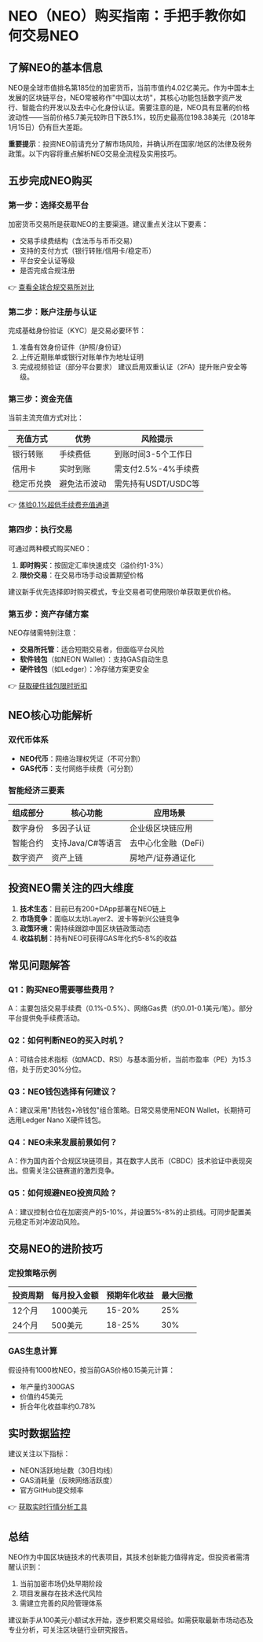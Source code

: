 # NEO（NEO）购买指南：手把手教你如何交易NEO

## 了解NEO的基本信息
NEO是全球市值排名第185位的加密货币，当前市值约4.02亿美元。作为中国本土发展的区块链平台，NEO常被称作"中国以太坊"，其核心功能包括数字资产发行、智能合约开发以及去中心化身份认证。需要注意的是，NEO具有显著的价格波动性——当前价格5.7美元较昨日下跌5.1%，较历史最高位198.38美元（2018年1月15日）仍有巨大差距。

**重要提示**：投资NEO前请充分了解市场风险，并确认所在国家/地区的法律及税务政策。以下内容将重点解析NEO交易全流程及实用技巧。

## 五步完成NEO购买

### 第一步：选择交易平台
加密货币交易所是获取NEO的主要渠道。建议重点关注以下要素：
- 交易手续费结构（含法币与币币交易）
- 支持的支付方式（银行转账/信用卡/稳定币）
- 平台安全认证等级
- 是否完成合规注册

👉 [查看全球合规交易所对比](https://bit.ly/okx_welcome)

### 第二步：账户注册与认证
完成基础身份验证（KYC）是交易必要环节：
1. 准备有效身份证件（护照/身份证）
2. 上传近期账单或银行对账单作为地址证明
3. 完成视频验证（部分平台要求）
建议启用双重认证（2FA）提升账户安全等级。

### 第三步：资金充值
当前主流充值方式对比：

| 充值方式 | 优势 | 风险提示 |
|---------|------|---------|
| 银行转账 | 手续费低 | 到账时间3-5个工作日 |
| 信用卡 | 实时到账 | 需支付2.5%-4%手续费 |
| 稳定币兑换 | 避免法币波动 | 需先持有USDT/USDC等 |

👉 [体验0.1%超低手续费充值通道](https://bit.ly/okx_welcome)

### 第四步：执行交易
可通过两种模式购买NEO：
1. **即时购买**：按固定汇率快速成交（溢价约1-3%）
2. **限价交易**：在交易市场手动设置期望价格

建议新手优先选择即时购买模式，专业交易者可使用限价单获取更优价格。

### 第五步：资产存储方案
NEO存储需特别注意：
- **交易所托管**：适合短期交易者，但面临平台风险
- **软件钱包**（如NEON Wallet）：支持GAS自动生息
- **硬件钱包**（如Ledger）：冷存储方案更安全

👉 [获取硬件钱包限时折扣](https://bit.ly/okx_welcome)

## NEO核心功能解析
### 双代币体系
- **NEO代币**：网络治理权凭证（不可分割）
- **GAS代币**：支付网络手续费（可分割）

### 智能经济三要素
| 组成部分 | 核心功能 | 应用场景 |
|---------|---------|---------|
| 数字身份 | 多因子认证 | 企业级区块链应用 |
| 智能合约 | 支持Java/C#等语言 | 去中心化金融（DeFi） |
| 数字资产 | 资产上链 | 房地产/证券通证化 |

## 投资NEO需关注的四大维度
1. **技术生态**：目前已有200+DApp部署在NEO链上
2. **市场竞争**：面临以太坊Layer2、波卡等新兴公链竞争
3. **政策环境**：需持续跟踪中国区块链政策动态
4. **收益机制**：持有NEO可获得GAS年化约5-8%的收益

## 常见问题解答

### Q1：购买NEO需要哪些费用？
A：主要包括交易手续费（0.1%-0.5%）、网络Gas费（约0.01-0.1美元/笔）。部分平台提供免手续费活动。

### Q2：如何判断NEO的买入时机？
A：可结合技术指标（如MACD、RSI）与基本面分析，当前市盈率（PE）为15.3倍，处于历史30%分位。

### Q3：NEO钱包选择有何建议？
A：建议采用"热钱包+冷钱包"组合策略。日常交易使用NEON Wallet，长期持可选用Ledger Nano X硬件钱包。

### Q4：NEO未来发展前景如何？
A：作为国内首个合规区块链项目，其在数字人民币（CBDC）技术验证中表现突出。但需关注公链赛道的激烈竞争。

### Q5：如何规避NEO投资风险？
A：建议控制仓位在加密资产的5-10%，并设置5%-8%的止损线。可同步配置美元稳定币对冲波动风险。

## 交易NEO的进阶技巧
### 定投策略示例
| 投资周期 | 每月投入金额 | 预期年化收益 | 最大回撤 |
|---------|-------------|-------------|---------|
| 12个月 | 1000美元 | 15-20% | 25% |
| 24个月 | 500美元 | 18-25% | 30% |

### GAS生息计算
假设持有1000枚NEO，按当前GAS价格0.15美元计算：
- 年产量约300GAS
- 价值约45美元
- 折合年化收益率约0.78%

## 实时数据监控
建议关注以下指标：
- NEON活跃地址数（30日均线）
- GAS消耗量（反映网络活跃度）
- 官方GitHub提交频率

👉 [获取实时行情分析工具](https://bit.ly/okx_welcome)

## 总结
NEO作为中国区块链技术的代表项目，其技术创新能力值得肯定。但投资者需清醒认识到：
1. 当前加密市场仍处早期阶段
2. 项目发展存在技术迭代风险
3. 需建立完善的风险管理体系

建议新手从100美元小额试水开始，逐步积累交易经验。如需获取最新市场动态及专业分析，可关注区块链行业研究报告。